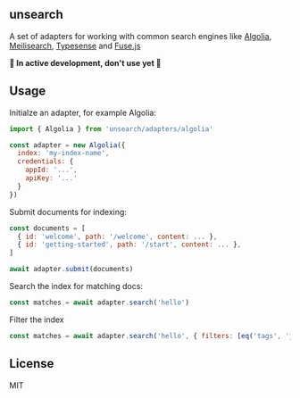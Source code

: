 unsearch
-----------

A set of adapters for working with common search engines like [Algolia](https://algolia.com), [Meilisearch](https://meilisearch.com), [Typesense](https://typesense.org) and [Fuse.js](https://www.fusejs.io)

**🚧 In active development, don't use yet 🚧**

## Usage

Initialze an adapter, for example Algolia:

```javascript
import { Algolia } from 'unsearch/adapters/algolia'

const adapter = new Algolia({
  index: 'my-index-name',
  credentials: {
    appId: '...',
    apiKey: '...'
  }
})
```

Submit documents for indexing:

```javascript
const documents = [
  { id: 'welcome', path: '/welcome', content: ... },
  { id: 'getting-started', path: '/start', content: ... },
]

await adapter.submit(documents)
```

Search the index for matching docs:

```javascript
const matches = await adapter.search('hello')
```

Filter the index

```javascript
const matches = await adapter.search('hello', { filters: [eq('tags', 'js')] })
```

## License

MIT
